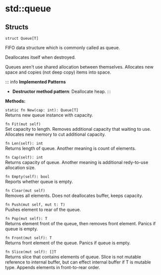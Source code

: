 # std::queue

## Structs
```jule
struct Queue[T]
```
FIFO data structure which is commonly called as queue.

Deallocates itself when destroyed.

Queues aren't use shared allocation between themselves.
Allocates new space and copies (not deep copy) items into space.

::: info
**Implemented Patterns**
- **Destructor method pattern**: Deallocate heap.
:::

**Methods:**

`static fn New(cap: int): Queue[T]`\
Returns new queue instance with capacity.

`fn Fit(mut self)`\
Set capacity to length.
Removes additional capacity that waiting to use.
Allocates new memory to cut additional capacity.

`fn Len(self): int`\
Returns length of queue.
Another meaning is count of elements.

`fn Cap(self): int`\
Returns capacity of queue.
Another meaning is additional redy-to-use allocation size.

`fn Empty(self): bool`\
Reports whether queue is empty.

`fn Clear(mut self)`\
Removes all elements.
Does not deallocates buffer, keeps capacity.

`fn Push(mut self, mut t: T)`\
Pushes element to rear of the queue.

`fn Pop(mut self): T`\
Returns element front of the queue, then removes front element. Panics if queue is empty.

`fn Front(mut self): T`\
Returns front element of the queue.
Panics if queue is empty.

`fn Slice(mut self): []T`\
Returns slice that contains elements of queue.
Slice is not mutable reference to internal buffer, but can effect internal buffer if T is mutable type.
Appends elements in front-to-rear order.